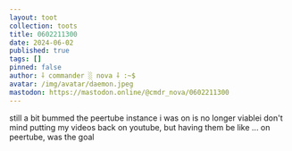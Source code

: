 ```yaml
---
layout: toot
collection: toots
title: 0602211300
date: 2024-06-02
published: true
tags: []
pinned: false
author: ⸸ commander ░ nova ⸸ :~$
avatar: /img/avatar/daemon.jpeg
mastodon: https://mastodon.online/@cmdr_nova/0602211300
---
```


still a bit bummed the peertube instance i was on is no longer viablei don't mind putting my videos back on youtube, but having them be like ... on peertube, was the goal
